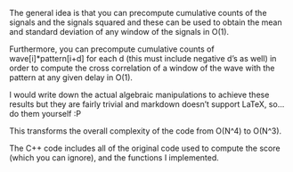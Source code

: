 The general idea is that you can precompute cumulative counts of the signals and
the signals squared and these can be used to obtain the mean and standard deviation of any
window of the signals in O(1).

Furthermore, you can precompute cumulative counts of wave[i]*pattern[i+d] for
each d (this must include negative d’s as well) in order to compute the cross correlation of a window
of the wave with the pattern at any given delay in O(1).

I would write down the actual algebraic manipulations to achieve these results but they are fairly trivial
and markdown doesn’t support LaTeX, so... do them yourself :P

This transforms the overall complexity of the code from O(N^4) to O(N^3).

The C++ code includes all of the original code used to compute the score (which you can ignore), and the
functions I implemented.
